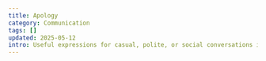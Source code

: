 ```yaml
---
title: Apology
category: Communication
tags: []
updated: 2025-05-12
intro: Useful expressions for casual, polite, or social conversations in daily life.
---
```

